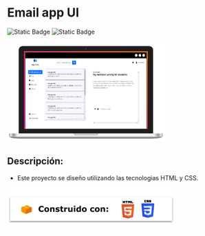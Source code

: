 # Email app UI

![Static Badge](https://img.shields.io/badge/Licencia-MIT-green)
![Static Badge](https://img.shields.io/badge/Versión-v1.0.0-green)

![Imagen de proyecto](images/ui-work-email.PNG)

## Descripción:
- Este proyecto se diseño utilizando las tecnologias HTML y CSS.

![tecnologias utilizadas](images/tech-tag.png)
